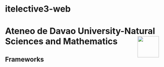 # itelective3-web
# Ateneo de Davao University-Natural Sciences and Mathematics <img src="https://user-images.githubusercontent.com/75471267/208337554-8a830945-7bf6-4226-83d0-0868537d3705.jpg" width="70px" height="70px" align="right"/>
## Frameworks 

